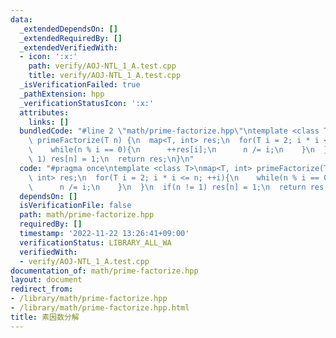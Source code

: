 ```yaml
---
data:
  _extendedDependsOn: []
  _extendedRequiredBy: []
  _extendedVerifiedWith:
  - icon: ':x:'
    path: verify/AOJ-NTL_1_A.test.cpp
    title: verify/AOJ-NTL_1_A.test.cpp
  _isVerificationFailed: true
  _pathExtension: hpp
  _verificationStatusIcon: ':x:'
  attributes:
    links: []
  bundledCode: "#line 2 \"math/prime-factorize.hpp\"\ntemplate <class T>\nmap<T, int>\
    \ primeFactorize(T n) {\n  map<T, int> res;\n  for(T i = 2; i * i <= n; ++i){\n\
    \    while(n % i == 0){\n      ++res[i];\n      n /= i;\n    }\n  }\n  if(n !=\
    \ 1) res[n] = 1;\n  return res;\n}\n"
  code: "#pragma once\ntemplate <class T>\nmap<T, int> primeFactorize(T n) {\n  map<T,\
    \ int> res;\n  for(T i = 2; i * i <= n; ++i){\n    while(n % i == 0){\n      ++res[i];\n\
    \      n /= i;\n    }\n  }\n  if(n != 1) res[n] = 1;\n  return res;\n}\n"
  dependsOn: []
  isVerificationFile: false
  path: math/prime-factorize.hpp
  requiredBy: []
  timestamp: '2022-11-22 13:26:41+09:00'
  verificationStatus: LIBRARY_ALL_WA
  verifiedWith:
  - verify/AOJ-NTL_1_A.test.cpp
documentation_of: math/prime-factorize.hpp
layout: document
redirect_from:
- /library/math/prime-factorize.hpp
- /library/math/prime-factorize.hpp.html
title: 素因数分解
---
```

